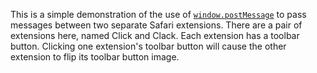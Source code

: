 This is a simple demonstration of the use of [`window.postMessage`](https://developer.mozilla.org/en/DOM/window.postMessage) to pass messages between two separate Safari extensions. There are a pair of extensions here, named Click and Clack. Each extension has a toolbar button. Clicking one extension's toolbar button will cause the other extension to flip its toolbar button image.